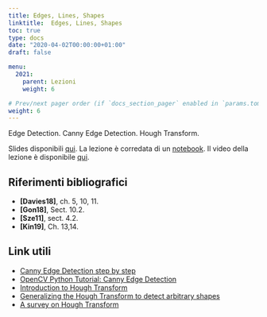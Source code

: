 ```yaml
---
title: Edges, Lines, Shapes
linktitle:  Edges, Lines, Shapes
toc: true
type: docs
date: "2020-04-02T00:00:00+01:00"
draft: false

menu:
  2021:
    parent: Lezioni
    weight: 6

# Prev/next pager order (if `docs_section_pager` enabled in `params.toml`)
weight: 6
---
```


Edge Detection. Canny Edge Detection. Hough Transform. 

Slides disponibili [qui](../pdf/5.Edges_lines_shapes.pdf). La lezione è corredata di un [notebook](https://github.com/gmanco/cv_notebooks/blob/master/5.Edges_lines_circles.ipynb). Il video della lezione è disponibile [qui](https://web.microsoftstream.com/video/0d774350-bb0b-48fd-a11e-ec33464421fc).



## Riferimenti bibliografici

- **[Davies18]**, ch. 5, 10, 11. 
- **[Gon18]**, Sect. 10.2. 
- **[Sze11]**, sect. 4.2.
- **[Kin19]**, Ch. 13,14.

## Link utili

- [Canny Edge Detection step by step](https://towardsdatascience.com/canny-edge-detection-step-by-step-in-python-computer-vision-b49c3a2d8123)
- [OpenCV Python Tutorial: Canny Edge Detection](https://docs.opencv.org/master/da/d22/tutorial_py_canny.html)
- [Introduction to Hough Transform](https://towardsdatascience.com/lines-detection-with-hough-transform-84020b3b1549)
- [Generalizing the Hough Transform to detect arbitrary shapes](http://www.sci.utah.edu/~gerig/CS7960-S2010/handouts/Ballard-Generalized-HoughT.pdf)
- [A survey on Hough Transform](https://arxiv.org/pdf/1502.02160.pdf)
